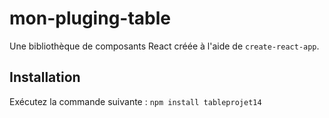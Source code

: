# mon-pluging-table

Une bibliothèque de composants React créée à l'aide de `create-react-app`.

## Installation

Exécutez la commande suivante :
`npm install tableprojet14`
